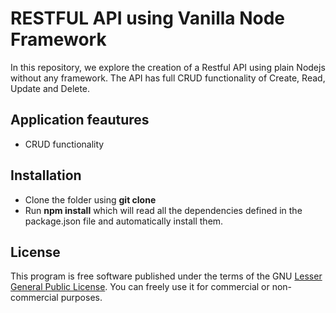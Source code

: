 # RESTFUL API using Vanilla Node Framework

In this repository, we explore the creation of a Restful API using plain Nodejs without any framework.
The API has full CRUD functionality of Create, Read, Update and Delete.

## Application feautures

* CRUD functionality

## Installation
* Clone the folder using **git clone**
* Run **npm install** which will read all the dependencies defined in the package.json file and automatically install them.


## License
This program is free software published under the terms of the GNU [Lesser General Public License](http://www.gnu.org/copyleft/lesser.html).
You can freely use it for commercial or non-commercial purposes.
